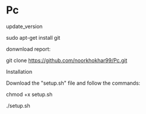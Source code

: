 # Pc
update_version

sudo apt-get install git

donwnload report:

git clone https://github.com/noorkhokhar99/Pc.git


Installation

Download the "setup.sh" file and follow the commands:



chmod +x setup.sh

./setup.sh
